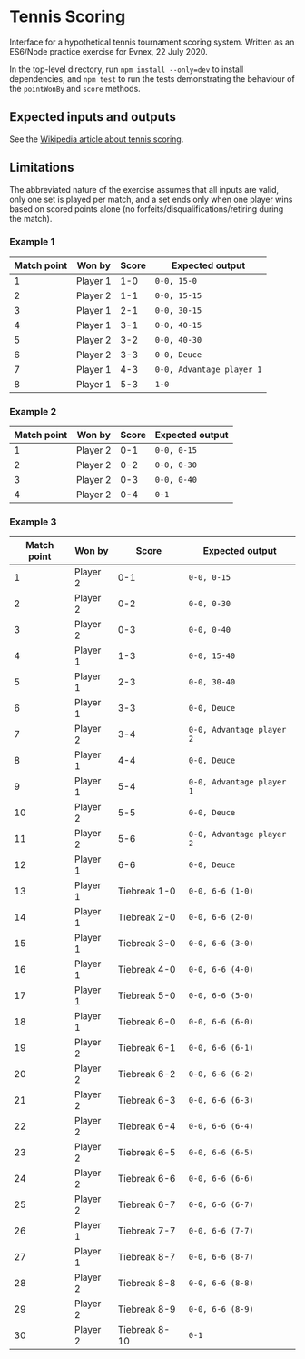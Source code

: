 # Tennis Scoring

Interface for a hypothetical tennis tournament scoring system. Written as an
ES6/Node practice exercise for Evnex, 22 July 2020.

In the top-level directory, run `npm install --only=dev` to install
dependencies, and `npm test` to run the tests demonstrating the behaviour of
the `pointWonBy` and `score` methods.

## Expected inputs and outputs
See the [Wikipedia article about tennis scoring][1].

## Limitations
The abbreviated nature of the exercise assumes that all inputs are valid, only
one set is played per match, and a set ends only when one player wins based on
scored points alone (no forfeits/disqualifications/retiring during the match).

### Example 1
| Match point | Won by       | Score | Expected output            |
| ----------- | ------------ | ----- | -------------------------- |
| 1           | Player 1     | 1-0   | `0-0, 15-0`                |
| 2           | Player 2     | 1-1   | `0-0, 15-15`               |
| 3           | Player 1     | 2-1   | `0-0, 30-15`               |
| 4           | Player 1     | 3-1   | `0-0, 40-15`               |
| 5           | Player 2     | 3-2   | `0-0, 40-30`               |
| 6           | Player 2     | 3-3   | `0-0, Deuce`               |
| 7           | Player 1     | 4-3   | `0-0, Advantage player 1`  |
| 8           | Player 1     | 5-3   | `1-0`                      |

### Example 2
| Match point | Won by       | Score | Expected output |
| ----------- | ------------ | ----- | --------------- |
| 1           | Player 2     | 0-1   | `0-0, 0-15`     |
| 2           | Player 2     | 0-2   | `0-0, 0-30`     |
| 3           | Player 2     | 0-3   | `0-0, 0-40`     |
| 4           | Player 2     | 0-4   | `0-1`           |

### Example 3
| Match point  | Won by       | Score          | Expected output           |
| ------------ | ------------ | -------------- | ------------------------- |
| 1            | Player 2     | 0-1            | `0-0, 0-15`               |
| 2            | Player 2     | 0-2            | `0-0, 0-30`               |
| 3            | Player 2     | 0-3            | `0-0, 0-40`               |
| 4            | Player 1     | 1-3            | `0-0, 15-40`              |
| 5            | Player 1     | 2-3            | `0-0, 30-40`              |
| 6            | Player 1     | 3-3            | `0-0, Deuce`              |
| 7            | Player 2     | 3-4            | `0-0, Advantage player 2` |
| 8            | Player 1     | 4-4            | `0-0, Deuce`              |
| 9            | Player 1     | 5-4            | `0-0, Advantage player 1` |
| 10           | Player 2     | 5-5            | `0-0, Deuce`              |
| 11           | Player 2     | 5-6            | `0-0, Advantage player 2` |
| 12           | Player 1     | 6-6            | `0-0, Deuce`              |
| 13           | Player 1     | Tiebreak 1-0   | `0-0, 6-6 (1-0)`          |
| 14           | Player 1     | Tiebreak 2-0   | `0-0, 6-6 (2-0)`          |
| 15           | Player 1     | Tiebreak 3-0   | `0-0, 6-6 (3-0)`          |
| 16           | Player 1     | Tiebreak 4-0   | `0-0, 6-6 (4-0)`          |
| 17           | Player 1     | Tiebreak 5-0   | `0-0, 6-6 (5-0)`          |
| 18           | Player 1     | Tiebreak 6-0   | `0-0, 6-6 (6-0)`          |
| 19           | Player 2     | Tiebreak 6-1   | `0-0, 6-6 (6-1)`          |
| 20           | Player 2     | Tiebreak 6-2   | `0-0, 6-6 (6-2)`          |
| 21           | Player 2     | Tiebreak 6-3   | `0-0, 6-6 (6-3)`          |
| 22           | Player 2     | Tiebreak 6-4   | `0-0, 6-6 (6-4)`          |
| 23           | Player 2     | Tiebreak 6-5   | `0-0, 6-6 (6-5)`          |
| 24           | Player 2     | Tiebreak 6-6   | `0-0, 6-6 (6-6)`          |
| 25           | Player 2     | Tiebreak 6-7   | `0-0, 6-6 (6-7)`          |
| 26           | Player 1     | Tiebreak 7-7   | `0-0, 6-6 (7-7)`          |
| 27           | Player 1     | Tiebreak 8-7   | `0-0, 6-6 (8-7)`          |
| 28           | Player 2     | Tiebreak 8-8   | `0-0, 6-6 (8-8)`          |
| 29           | Player 2     | Tiebreak 8-9   | `0-0, 6-6 (8-9)`          |
| 30           | Player 2     | Tiebreak 8-10  | `0-1`                     |

[1]: http://en.wikipedia.org/wiki/Tennis_scoring_system
